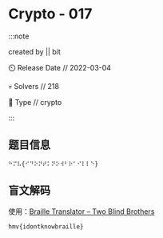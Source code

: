 # Crypto - 017

:::note

created by || bit

⏲️ Release Date // 2022-03-04

💀 Solvers // 218

🧩 Type // crypto

:::

## 题目信息

```plaintext
⠓⠍⠧{⠊⠙⠕⠝⠞⠅⠝⠕⠺⠃⠗⠁⠊⠇⠇⠑}
```

## 盲文解码

使用：[Braille Translator – Two Blind Brothers](https://twoblindbrothers.com/pages/braille)

```plaintext
hmv{idontknowbraille}
```
